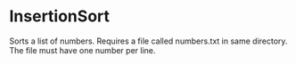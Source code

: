# InsertionSort
Sorts a list of numbers.
Requires a file called numbers.txt in same directory. The file must have one number per line.
